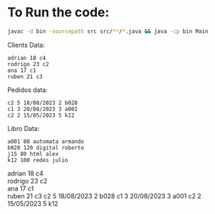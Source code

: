 # To Run the code:

```sh
javac -d bin -sourcepath src src/**/*.java && java -cp bin Main
```

Clients Data:

```
adrian 18 c4
rodrigo 23 c2
ana 17 c1
ruben 21 c3
```

Pedidos data:

```
c2 5 18/08/2023 2 b028
c1 3 20/08/2023 3 a001
c2 2 15/05/2023 5 k12
```

Libro Data:

```
a001 80 automata armando
b028 120 digital roberto
j15 80 html alex
k12 100 redes julio
```

adrian 18 c4  
rodrigo 23 c2  
ana 17 c1  
ruben 21 c3
c2 5 18/08/2023 2 b028
c1 3 20/08/2023 3 a001
c2 2 15/05/2023 5 k12
